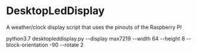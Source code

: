 # DesktopLedDisplay
A weather/clock display script that uses the pinouts of the Raspberry PI

python3.7 desktopleddisplay.py --display max7219 --width 64 --height 8 --block-orientation -90 --rotate 2